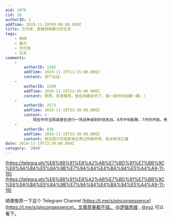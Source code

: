 ```yaml
---
aid: 1876
cid: 16
authorID: 1
addTime: 2019-11-19T09:00:00.000Z
title: 方可成：我被网络暴力的五天
tags:
    - 网络
    - 暴力
    - 方可成
    - 五天
comments:
    -
        authorID: 2202
        addTime: 2019-11-19T11:15:00.000Z
        content: 丧尸出征。
    -
        authorID: 2280
        addTime: 2019-11-19T22:45:00.000Z
        content: 嗯嗯，多谢推荐，放在收藏夹中了，隔一段时间去翻一翻：）
    -
        authorID: 2573
        addTime: 2019-11-19T23:30:00.000Z
        content: >-
            现在中共当局就是在进行一场战争级别的信息战，6月中旬酝酿，7月份开始。用小粉红的话来说，就是撞枪口上了。方可成早就是官方的眼中钉了，今年2、3月份就有小粉红叫嚣“方可成和他的政见可以去死了”。方可成被网络暴力并不意外，意外的是等到现在才收到网络暴力。
    -
        authorID: 836
        addTime: 2019-11-19T23:30:00.000Z
        content: 我记得方可成原来还黑过阿桑奇呢，有米粉党之嫌
date: 2019-11-19T23:30:00.000Z
category: '2049'
---
```


[https://telegra.ph/%E6%88%91%E8%A2%AB%E7%BD%91%E7%BB%9C%E6%9A%B4%E5%8A%9B%E7%9A%84%E4%BA%94%E5%A4%A9-11-19](https://telegra.ph/%E6%88%91%E8%A2%AB%E7%BD%91%E7%BB%9C%E6%9A%B4%E5%8A%9B%E7%9A%84%E4%BA%94%E5%A4%A9-11-19)

顺便推荐一下这个 Telegram Channel [https://t.me/s/pincongessence](https://t.me/s/pincongessence)，文章质量都不错。 @[逻辑思维](/member/%E9%80%BB%E8%BE%91%E6%80%9D%E7%BB%B4) , @[xyz](/member/xyz) 可以看下。
